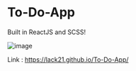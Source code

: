 # To-Do-App

Built in ReactJS and SCSS!

![image](https://user-images.githubusercontent.com/100687592/223791623-73932932-cfe2-45c2-b8ff-2615101c6ce3.png)

Link : https://lack21.github.io/To-Do-App/
